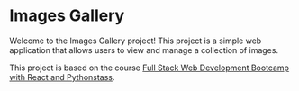# Images Gallery

Welcome to the Images Gallery project! This project is a simple web application that allows users to view and manage a collection of images.

This project is based on the course [Full Stack Web Development Bootcamp with React and Pythonstass](https://example.com/course-link).





